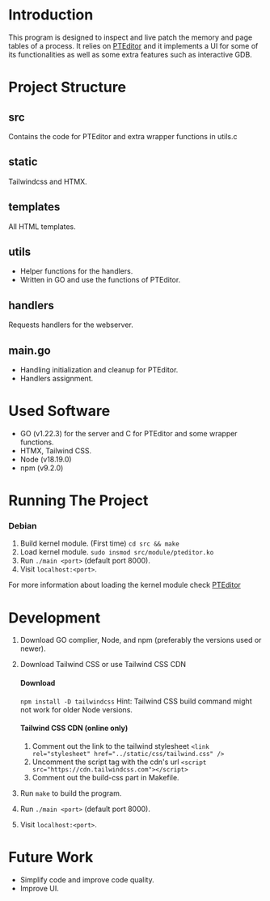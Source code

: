 # Introduction

This program is designed to inspect and live patch the memory and page tables of a process.
It relies on [PTEditor](https://github.com/misc0110/PTEditor) and it implements a UI for some of its functionalities as well as some extra features such as interactive GDB.

# Project Structure

## src

Contains the code for PTEditor and extra wrapper functions in utils.c

## static

Tailwindcss and HTMX.

## templates

All HTML templates.

## utils

- Helper functions for the handlers.
- Written in GO and use the functions of PTEditor.

## handlers

Requests handlers for the webserver.

## main.go

- Handling initialization and cleanup for PTEditor.
- Handlers assignment.

# Used Software

- GO (v1.22.3) for the server and C for PTEditor and some wrapper functions.
- HTMX, Tailwind CSS.
- Node (v18.19.0)
- npm (v9.2.0)

# Running The Project

### Debian

1. Build kernel module. (First time)
   `cd src && make`
2. Load kernel module.
   `sudo insmod src/module/pteditor.ko`
3. Run `./main <port>` (default port 8000).
4. Visit `localhost:<port>`.

For more information about loading the kernel module check [PTEditor](https://github.com/misc0110/PTEditor)

# Development

1. Download GO complier, Node, and npm (preferably the versions used or newer).
2. Download Tailwind CSS or use Tailwind CSS CDN

   #### Download

   `npm install -D tailwindcss`
   Hint: Tailwind CSS build command might not work for older Node versions.

   #### Tailwind CSS CDN (online only)

   1. Comment out the link to the tailwind stylesheet
      `<link rel="stylesheet" href="../static/css/tailwind.css" />`
   2. Uncomment the script tag with the cdn's url
      `<script src="https://cdn.tailwindcss.com"></script>`
   3. Comment out the build-css part in Makefile.

3. Run `make` to build the program.
4. Run `./main <port>` (default port 8000).
5. Visit `localhost:<port>`.

# Future Work

- Simplify code and improve code quality.
- Improve UI.
